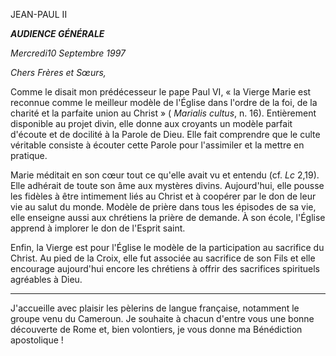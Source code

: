 JEAN-PAUL II

***AUDIENCE GÉNÉRALE***

*Mercredi10 Septembre 1997*

*Chers Frères et Sœurs,*

Comme le disait mon prédécesseur le pape Paul VI, « la Vierge Marie est reconnue comme le meilleur modèle de l'Église dans l'ordre de la foi, de la charité et la parfaite union au Christ » ( *Marialis cultus*, n. 16). Entièrement disponible au projet divin, elle donne aux croyants un modèle parfait d'écoute et de docilité à la Parole de Dieu. Elle fait comprendre que le culte véritable consiste à écouter cette Parole pour l'assimiler et la mettre en pratique.

Marie méditait en son cœur tout ce qu'elle avait vu et entendu (cf. *Lc* 2,19). Elle adhérait de toute son âme aux mystères divins. Aujourd'hui, elle pousse les fidèles à être intimement liés au Christ et à coopérer par le don de leur vie au salut du monde. Modèle de prière dans tous les épisodes de sa vie, elle enseigne aussi aux chrétiens la prière de demande. À son école, l'Église apprend à implorer le don de l'Esprit saint.

Enfin, la Vierge est pour l'Église le modèle de la participation au sacrifice du Christ. Au pied de la Croix, elle fut associée au sacrifice de son Fils et elle encourage aujourd'hui encore les chrétiens à offrir des sacrifices spirituels agréables à Dieu.

* * * * *

J'accueille avec plaisir les pèlerins de langue française, notamment le groupe venu du Cameroun. Je souhaite à chacun d'entre vous une bonne découverte de Rome et, bien volontiers, je vous donne ma Bénédiction apostolique !
